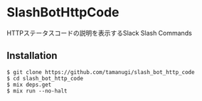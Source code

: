 # SlashBotHttpCode


HTTPステータスコードの説明を表示するSlack Slash Commands


## Installation


```
$ git clone https://github.com/tamanugi/slash_bot_http_code
$ cd slash_bot_http_code
$ mix deps.get
$ mix run --no-halt
```
